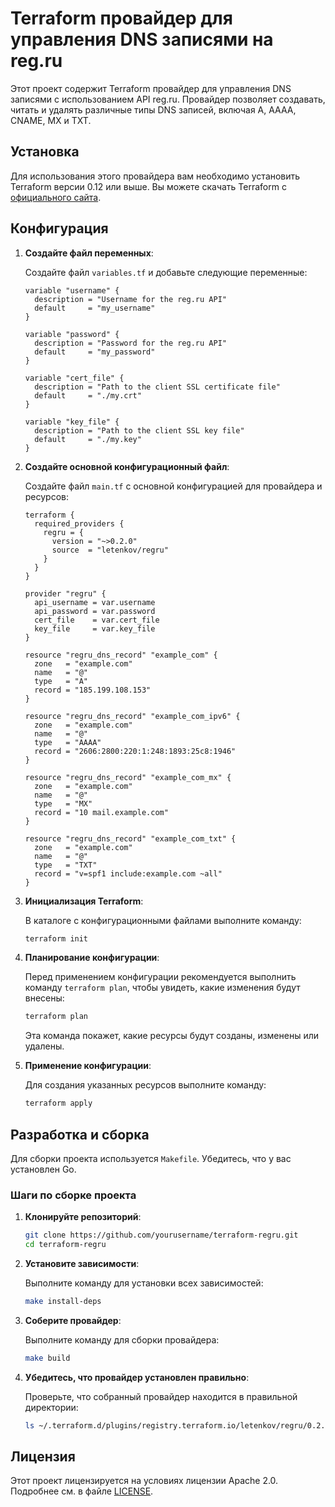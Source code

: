 # Terraform провайдер для управления DNS записями на reg.ru

Этот проект содержит Terraform провайдер для управления DNS записями с использованием API reg.ru. Провайдер позволяет создавать, читать и удалять различные типы DNS записей, включая A, AAAA, CNAME, MX и TXT.

## Установка

Для использования этого провайдера вам необходимо установить Terraform версии 0.12 или выше. Вы можете скачать Terraform с [официального сайта](https://www.terraform.io/downloads.html).

## Конфигурация

1. **Создайте файл переменных**:

    Создайте файл `variables.tf` и добавьте следующие переменные:

    ```hcl
    variable "username" {
      description = "Username for the reg.ru API"
      default     = "my_username"
    }

    variable "password" {
      description = "Password for the reg.ru API"
      default     = "my_password"
    }

    variable "cert_file" {
      description = "Path to the client SSL certificate file"
      default     = "./my.crt"
    }

    variable "key_file" {
      description = "Path to the client SSL key file"
      default     = "./my.key"
    }
    ```

2. **Создайте основной конфигурационный файл**:

    Создайте файл `main.tf` с основной конфигурацией для провайдера и ресурсов:

    ```hcl
    terraform {
      required_providers {
        regru = {
          version = "~>0.2.0"
          source  = "letenkov/regru"
        }
      }
    }

    provider "regru" {
      api_username = var.username
      api_password = var.password
      cert_file    = var.cert_file
      key_file     = var.key_file
    }

    resource "regru_dns_record" "example_com" {
      zone   = "example.com"
      name   = "@"
      type   = "A"
      record = "185.199.108.153"
    }

    resource "regru_dns_record" "example_com_ipv6" {
      zone   = "example.com"
      name   = "@"
      type   = "AAAA"
      record = "2606:2800:220:1:248:1893:25c8:1946"
    }

    resource "regru_dns_record" "example_com_mx" {
      zone   = "example.com"
      name   = "@"
      type   = "MX"
      record = "10 mail.example.com"
    }

    resource "regru_dns_record" "example_com_txt" {
      zone   = "example.com"
      name   = "@"
      type   = "TXT"
      record = "v=spf1 include:example.com ~all"
    }
    ```

3. **Инициализация Terraform**:

    В каталоге с конфигурационными файлами выполните команду:

    ```sh
    terraform init
    ```

4. **Планирование конфигурации**:

    Перед применением конфигурации рекомендуется выполнить команду `terraform plan`, чтобы увидеть, какие изменения будут внесены:

    ```sh
    terraform plan
    ```

    Эта команда покажет, какие ресурсы будут созданы, изменены или удалены.

5. **Применение конфигурации**:

    Для создания указанных ресурсов выполните команду:

    ```sh
    terraform apply
    ```

## Разработка и сборка

Для сборки проекта используется `Makefile`. Убедитесь, что у вас установлен Go.

### Шаги по сборке проекта

1. **Клонируйте репозиторий**:

    ```sh
    git clone https://github.com/yourusername/terraform-regru.git
    cd terraform-regru
    ```

2. **Установите зависимости**:

    Выполните команду для установки всех зависимостей:

    ```sh
    make install-deps
    ```

3. **Соберите провайдер**:

    Выполните команду для сборки провайдера:

    ```sh
    make build
    ```

4. **Убедитесь, что провайдер установлен правильно**:

    Проверьте, что собранный провайдер находится в правильной директории:

    ```sh
    ls ~/.terraform.d/plugins/registry.terraform.io/letenkov/regru/0.2.1/$(go env GOOS)_$(go env GOARCH)/
    ```

## Лицензия

Этот проект лицензируется на условиях лицензии Apache 2.0. Подробнее см. в файле [LICENSE](LICENSE).
